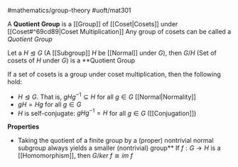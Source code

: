 #mathematics/group-theory #uoft/mat301 

A **Quotient Group** is a [[Group]] of [[Coset|Cosets]] under [[Coset#^69cd89|Coset Multiplication]]
	Any group of cosets can be called a *Quotient Group*

Let a $H\trianglelefteq G$ (A [[Subgroup]] $H$ be [[Normal]] under $G$), then $G/H$ (Set of cosets of $H$ under $G$) is a **Quotient Group

If a set of cosets is a group under coset multiplication, then the following hold:
- $H\trianglelefteq G$. That is, $gHg^{-1}\subseteq H$ for all $g\in G$ [[Normal|Normality]]
- $gH = Hg$ for all $g\in G$
- $H$ is self-conjugate: $gHg^{-1}=H$ for all $g\in G$ ([[Conjugation]])

**Properties**
- Taking the quotient of a finite group by a (proper) nontrivial normal subgroup always yields a smaller (nontrivial) group**
	If $f:G\to H$ is a [[Homomorphism]], then $G /ker \ f \cong im \ f$
